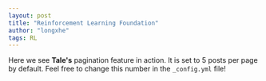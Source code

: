 ```yaml
---
layout: post
title: "Reinforcement Learning Foundation"
author: "longxhe"
tags: RL
---
```


Here we see **Tale's** pagination feature in action. It is set to 5 posts per page by default. Feel free to change this number in the `_config.yml` file!
